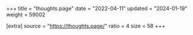+++
title = "thoughts.page"
date = "2022-04-11"
updated = "2024-01-19"
weight = 59002

[extra]
source = "https://thoughts.page/"
ratio = 4
size = 58
+++
